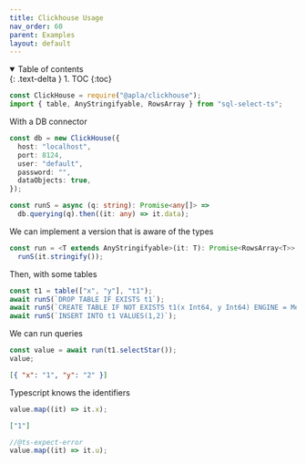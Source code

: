 ```yaml
---
title: Clickhouse Usage
nav_order: 60
parent: Examples
layout: default
---
```


<details open markdown="block">
  <summary>
    Table of contents
  </summary>
  {: .text-delta }
1. TOC
{:toc}
</details>

```ts
const ClickHouse = require("@apla/clickhouse");
import { table, AnyStringifyable, RowsArray } from "sql-select-ts";
```

With a DB connector

```ts
const db = new ClickHouse({
  host: "localhost",
  port: 8124,
  user: "default",
  password: "",
  dataObjects: true,
});

const runS = async (q: string): Promise<any[]> =>
  db.querying(q).then((it: any) => it.data);
```

We can implement a version that is aware of the types

```ts
const run = <T extends AnyStringifyable>(it: T): Promise<RowsArray<T>> =>
  runS(it.stringify());
```

Then, with some tables

```ts
const t1 = table(["x", "y"], "t1");
await runS(`DROP TABLE IF EXISTS t1`);
await runS(`CREATE TABLE IF NOT EXISTS t1(x Int64, y Int64) ENGINE = Memory`);
await runS(`INSERT INTO t1 VALUES(1,2)`);
```

We can run queries

```ts
const value = await run(t1.selectStar());
value;
```

```json
[{ "x": "1", "y": "2" }]
```

Typescript knows the identifiers

```ts
value.map((it) => it.x);
```

```json
["1"]
```

```ts
//@ts-expect-error
value.map((it) => it.u);
```
